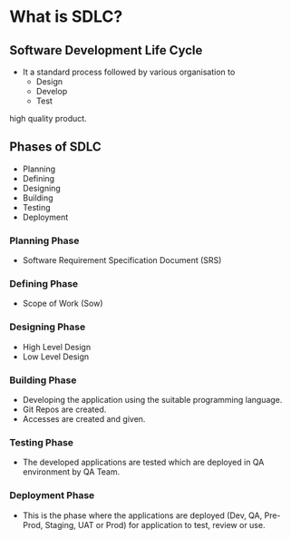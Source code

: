 # What is SDLC?
## Software Development Life Cycle
- It a standard process followed by various organisation to 
  - Design
  - Develop
  - Test
 
high quality product.

## Phases of SDLC
- Planning
- Defining
- Designing
- Building
- Testing
- Deployment


### Planning Phase 
- Software Requirement Specification Document (SRS)
### Defining Phase
- Scope of Work (Sow)
### Designing Phase
- High Level Design
- Low Level Design
### Building Phase
- Developing the application using the suitable programming language.
- Git Repos are created.
- Accesses are created and given.
### Testing Phase
- The developed applications are tested which are deployed in QA environment by QA Team.
### Deployment Phase
- This is the phase where the applications are deployed (Dev, QA, Pre-Prod, Staging, UAT or Prod) for application to test, review or use. 
